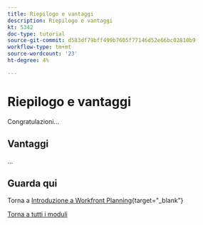 ```yaml
---
title: Riepilogo e vantaggi
description: Riepilogo e vantaggi
kt: 5342
doc-type: tutorial
source-git-commit: d583df79bff499b7605f77146d52e66bc02810b9
workflow-type: tm+mt
source-wordcount: '23'
ht-degree: 4%

---
```


# Riepilogo e vantaggi

Congratulazioni...

## Vantaggi

...

## Guarda qui

Torna a [Introduzione a Workfront Planning](./wfplanning.md){target="_blank"}

[Torna a tutti i moduli](../../../overview.md)
